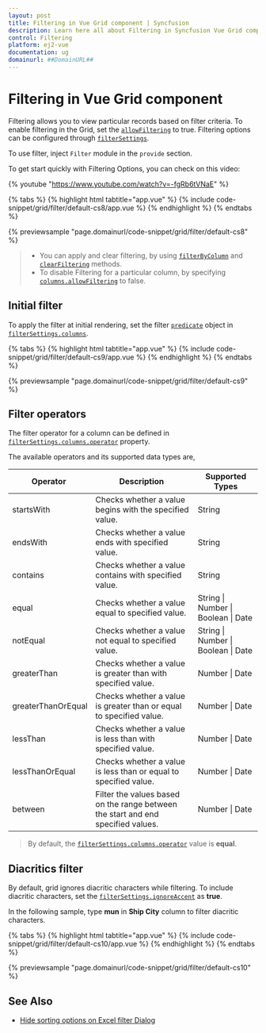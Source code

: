 ```yaml
---
layout: post
title: Filtering in Vue Grid component | Syncfusion
description: Learn here all about Filtering in Syncfusion Vue Grid component of Syncfusion Essential JS 2 and more.
control: Filtering 
platform: ej2-vue
documentation: ug
domainurl: ##DomainURL##
---
```


# Filtering in Vue Grid component

Filtering allows you to view particular records based on filter criteria. To enable filtering in the Grid, set the [`allowFiltering`](https://ej2.syncfusion.com/vue/documentation/api/grid/#allowfiltering) to true.
Filtering options can be configured through [`filterSettings`](https://ej2.syncfusion.com/vue/documentation/api/grid/filterSettings/).

To use filter, inject `Filter` module in the `provide` section.

To get start quickly with Filtering Options, you can check on this video:

{% youtube "https://www.youtube.com/watch?v=-fgRb6tVNaE" %}

<!-- The Grid supports three types of filter, they are
* Filter bar
* Excel
* Checkbox -->

{% tabs %}
{% highlight html tabtitle="app.vue" %}
{% include code-snippet/grid/filter/default-cs8/app.vue %}
{% endhighlight %}
{% endtabs %}
        
{% previewsample "page.domainurl/code-snippet/grid/filter/default-cs8" %}

> * You can apply and clear filtering, by using [`filterByColumn`](https://ej2.syncfusion.com/vue/documentation/api/grid/filter/#filterbycolumn) and [`clearFiltering`](https://ej2.syncfusion.com/vue/documentation/api/grid/filter/#clearfiltering) methods.
> * To disable Filtering for a particular column, by specifying [`columns.allowFiltering`](https://ej2.syncfusion.com/vue/documentation/api/grid/column/#allowfiltering) to false.

## Initial filter

To apply the filter at initial rendering, set the filter [`predicate`](https://ej2.syncfusion.com/vue/documentation/api/grid/predicate/) object in [`filterSettings.columns`](https://ej2.syncfusion.com/vue/documentation/api/grid/filterSettingsModel/#columns).

{% tabs %}
{% highlight html tabtitle="app.vue" %}
{% include code-snippet/grid/filter/default-cs9/app.vue %}
{% endhighlight %}
{% endtabs %}
        
{% previewsample "page.domainurl/code-snippet/grid/filter/default-cs9" %}

## Filter operators

The filter operator for a column can be defined in [`filterSettings.columns.operator`](https://ej2.syncfusion.com/vue/documentation/api/grid/predicateModel/#operator) property.

The available operators and its supported data types are,

Operator |Description |Supported Types
-----|-----|-----
startsWith |Checks whether a value begins with the specified value. |String
endsWith |Checks whether a value ends with specified value. |String
contains |Checks whether a value contains with specified value. |String
equal |Checks whether a value equal to specified value. |String &#124; Number &#124; Boolean &#124; Date
notEqual |Checks whether a value not equal to specified value. |String &#124; Number &#124; Boolean &#124; Date
greaterThan |Checks whether a value is greater than with specified value. |Number &#124; Date
greaterThanOrEqual|Checks whether a value is greater than or equal to specified value. |Number &#124; Date
lessThan |Checks whether a value is less than with specified value. |Number &#124; Date
lessThanOrEqual |Checks whether a value is less than or equal to specified value. |Number &#124; Date
between|Filter the values based on the range between the start and end specified values. |Number &#124; Date

> By default, the [`filterSettings.columns.operator`](https://ej2.syncfusion.com/vue/documentation/api/grid/predicateModel/#operator) value is **equal**.

## Diacritics filter

By default, grid ignores diacritic characters while filtering. To include diacritic characters, set the [`filterSettings.ignoreAccent`](https://ej2.syncfusion.com/vue/documentation/api/grid/filterSettings/#ignoreaccent) as **true**.

In the following sample, type **mun** in **Ship City** column to filter diacritic characters.

{% tabs %}
{% highlight html tabtitle="app.vue" %}
{% include code-snippet/grid/filter/default-cs10/app.vue %}
{% endhighlight %}
{% endtabs %}
        
{% previewsample "page.domainurl/code-snippet/grid/filter/default-cs10" %}

## See Also

* [Hide sorting options on Excel filter Dialog](../how-to/hide-sorting-in-excel-filter)